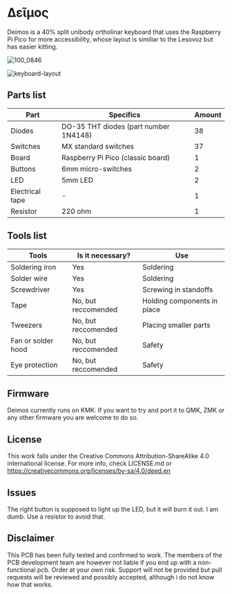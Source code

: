 # Δεῖμος
Deimos is a 40% split unibody ortholinar keyboard that uses the Raspberry Pi Pico for more accessibility, whose layout is similiar to the Lesovoz but has easier kitting. 

![100_0846](https://github.com/user-attachments/assets/ca45a6ca-c90f-4664-8ac4-50c35cd36172)

![keyboard-layout](https://github.com/user-attachments/assets/0276fe39-bd35-4090-a331-f685bd2e3748)

## Parts list
| Part          | Specifics     | Amount |
| ------------- | ------------- | ------ |
| Diodes        | DO-35 THT diodes (part number 1N4148)  | 38     |
| Switches      | MX standard switches  | 37     |
| Board         | Raspberry Pi Pico (classic board) | 1      |
| Buttons | 6mm micro-switches | 2 |
| LED | 5mm LED | 2 |
| Electrical tape | - | 1 |
| Resistor | 220 ohm | 1 |
## Tools list
| Tools         | Is it necessary? | Use |
| ------------- | ------------- | ------ |
| Soldering iron      | Yes  | Soldering |
| Solder wire| Yes | Soldering |
| Screwdriver | Yes | Screwing in standoffs |
| Tape | No, but reccomended | Holding components in place |
| Tweezers | No, but reccomended | Placing smaller parts |
| Fan or solder hood | No, but reccomended | Safety |
| Eye protection | No, but reccomended | Safety |

## Firmware 
Deimos currently runs on KMK. If you want to try and port it to QMK, ZMK or any other firmware you are welcome to do so.

## License
This work falls under the Creative Commons Attribution-ShareAlike 4.0 international license.
For more info, check LICENSE.md or https://creativecommons.org/licenses/by-sa/4.0/deed.en

## Issues
The right button is supposed to light up the LED, but it will burn it out. I am dumb. Use a resistor to avoid that.

## Disclaimer
This PCB has been fully tested and confirmed to work. The members of the PCB development team are however not liable if you end up with a non-functional pcb. Order at your own risk. Support will not be provided but pull requests will be reviewed and possibly accepted, although i do not know how that works.
